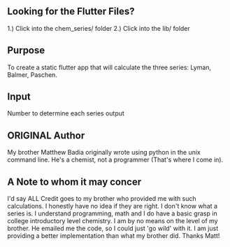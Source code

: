 ## Looking for the Flutter Files?
  1.) Click into the chem_series/ folder
  2.) Click into the lib/ folder

## Purpose
  To create a static flutter app that will calculate the three series: Lyman, Balmer, Paschen.

## Input
  Number to determine each series output

## ORIGINAL Author
   My brother Matthew Badia originally wrote using python in the unix command line. 
   He's a chemist, not a programmer (That's where I come in).
   
## A Note to whom it may concer 
  I'd say ALL Credit goes to my brother who provided me with such calculations. I honestly have no idea if they are right. 
  I don't know what a series is. I understand programming, math and I do have a basic grasp in college introductory level chemistry.
  I am by no means on the level of my brother. He emailed me the code, so I could just 'go wild' with it.
  I am just providing a better implementation than what my brother did. Thanks Matt!

